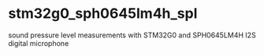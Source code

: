 # stm32g0_sph0645lm4h_spl
sound pressure level measurements with STM32G0 and SPH0645LM4H I2S digital microphone 
